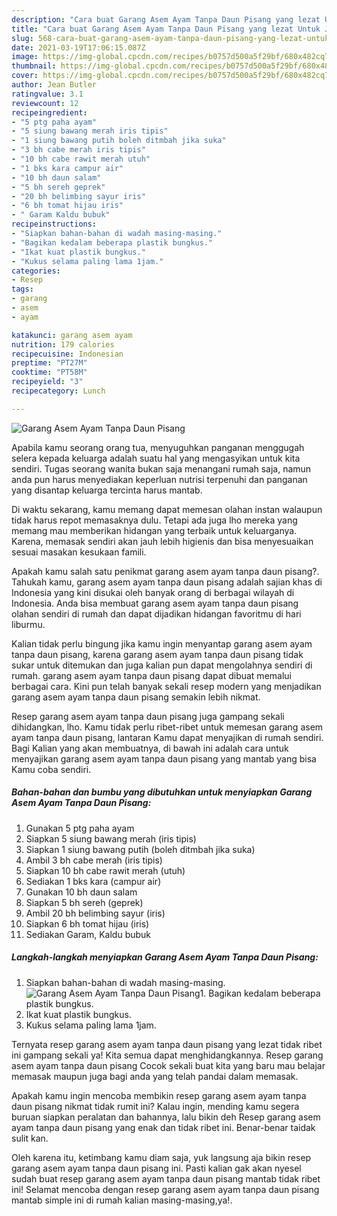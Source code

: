 ```yaml
---
description: "Cara buat Garang Asem Ayam Tanpa Daun Pisang yang lezat Untuk Jualan"
title: "Cara buat Garang Asem Ayam Tanpa Daun Pisang yang lezat Untuk Jualan"
slug: 568-cara-buat-garang-asem-ayam-tanpa-daun-pisang-yang-lezat-untuk-jualan
date: 2021-03-19T17:06:15.087Z
image: https://img-global.cpcdn.com/recipes/b0757d500a5f29bf/680x482cq70/garang-asem-ayam-tanpa-daun-pisang-foto-resep-utama.jpg
thumbnail: https://img-global.cpcdn.com/recipes/b0757d500a5f29bf/680x482cq70/garang-asem-ayam-tanpa-daun-pisang-foto-resep-utama.jpg
cover: https://img-global.cpcdn.com/recipes/b0757d500a5f29bf/680x482cq70/garang-asem-ayam-tanpa-daun-pisang-foto-resep-utama.jpg
author: Jean Butler
ratingvalue: 3.1
reviewcount: 12
recipeingredient:
- "5 ptg paha ayam"
- "5 siung bawang merah iris tipis"
- "1 siung bawang putih boleh ditmbah jika suka"
- "3 bh cabe merah iris tipis"
- "10 bh cabe rawit merah utuh"
- "1 bks kara campur air"
- "10 bh daun salam"
- "5 bh sereh geprek"
- "20 bh belimbing sayur iris"
- "6 bh tomat hijau iris"
- " Garam Kaldu bubuk"
recipeinstructions:
- "Siapkan bahan-bahan di wadah masing-masing."
- "Bagikan kedalam beberapa plastik bungkus."
- "Ikat kuat plastik bungkus."
- "Kukus selama paling lama 1jam."
categories:
- Resep
tags:
- garang
- asem
- ayam

katakunci: garang asem ayam 
nutrition: 179 calories
recipecuisine: Indonesian
preptime: "PT27M"
cooktime: "PT58M"
recipeyield: "3"
recipecategory: Lunch

---
```



![Garang Asem Ayam Tanpa Daun Pisang](https://img-global.cpcdn.com/recipes/b0757d500a5f29bf/680x482cq70/garang-asem-ayam-tanpa-daun-pisang-foto-resep-utama.jpg)

Apabila kamu seorang orang tua, menyuguhkan panganan menggugah selera kepada keluarga adalah suatu hal yang mengasyikan untuk kita sendiri. Tugas seorang  wanita bukan saja menangani rumah saja, namun anda pun harus menyediakan keperluan nutrisi terpenuhi dan panganan yang disantap keluarga tercinta harus mantab.

Di waktu  sekarang, kamu memang dapat memesan olahan instan walaupun tidak harus repot memasaknya dulu. Tetapi ada juga lho mereka yang memang mau memberikan hidangan yang terbaik untuk keluarganya. Karena, memasak sendiri akan jauh lebih higienis dan bisa menyesuaikan sesuai masakan kesukaan famili. 



Apakah kamu salah satu penikmat garang asem ayam tanpa daun pisang?. Tahukah kamu, garang asem ayam tanpa daun pisang adalah sajian khas di Indonesia yang kini disukai oleh banyak orang di berbagai wilayah di Indonesia. Anda bisa membuat garang asem ayam tanpa daun pisang olahan sendiri di rumah dan dapat dijadikan hidangan favoritmu di hari liburmu.

Kalian tidak perlu bingung jika kamu ingin menyantap garang asem ayam tanpa daun pisang, karena garang asem ayam tanpa daun pisang tidak sukar untuk ditemukan dan juga kalian pun dapat mengolahnya sendiri di rumah. garang asem ayam tanpa daun pisang dapat dibuat memalui berbagai cara. Kini pun telah banyak sekali resep modern yang menjadikan garang asem ayam tanpa daun pisang semakin lebih nikmat.

Resep garang asem ayam tanpa daun pisang juga gampang sekali dihidangkan, lho. Kamu tidak perlu ribet-ribet untuk memesan garang asem ayam tanpa daun pisang, lantaran Kamu dapat menyajikan di rumah sendiri. Bagi Kalian yang akan membuatnya, di bawah ini adalah cara untuk menyajikan garang asem ayam tanpa daun pisang yang mantab yang bisa Kamu coba sendiri.

<!--inarticleads1-->

##### Bahan-bahan dan bumbu yang dibutuhkan untuk menyiapkan Garang Asem Ayam Tanpa Daun Pisang:

1. Gunakan 5 ptg paha ayam
1. Siapkan 5 siung bawang merah (iris tipis)
1. Siapkan 1 siung bawang putih (boleh ditmbah jika suka)
1. Ambil 3 bh cabe merah (iris tipis)
1. Siapkan 10 bh cabe rawit merah (utuh)
1. Sediakan 1 bks kara (campur air)
1. Gunakan 10 bh daun salam
1. Siapkan 5 bh sereh (geprek)
1. Ambil 20 bh belimbing sayur (iris)
1. Siapkan 6 bh tomat hijau (iris)
1. Sediakan  Garam, Kaldu bubuk




<!--inarticleads2-->

##### Langkah-langkah menyiapkan Garang Asem Ayam Tanpa Daun Pisang:

1. Siapkan bahan-bahan di wadah masing-masing.
<img src="https://img-global.cpcdn.com/steps/1548a01a66fc75b2/160x128cq70/garang-asem-ayam-tanpa-daun-pisang-langkah-memasak-1-foto.jpg" alt="Garang Asem Ayam Tanpa Daun Pisang">1. Bagikan kedalam beberapa plastik bungkus.
1. Ikat kuat plastik bungkus.
1. Kukus selama paling lama 1jam.




Ternyata resep garang asem ayam tanpa daun pisang yang lezat tidak ribet ini gampang sekali ya! Kita semua dapat menghidangkannya. Resep garang asem ayam tanpa daun pisang Cocok sekali buat kita yang baru mau belajar memasak maupun juga bagi anda yang telah pandai dalam memasak.

Apakah kamu ingin mencoba membikin resep garang asem ayam tanpa daun pisang nikmat tidak rumit ini? Kalau ingin, mending kamu segera buruan siapkan peralatan dan bahannya, lalu bikin deh Resep garang asem ayam tanpa daun pisang yang enak dan tidak ribet ini. Benar-benar taidak sulit kan. 

Oleh karena itu, ketimbang kamu diam saja, yuk langsung aja bikin resep garang asem ayam tanpa daun pisang ini. Pasti kalian gak akan nyesel sudah buat resep garang asem ayam tanpa daun pisang mantab tidak ribet ini! Selamat mencoba dengan resep garang asem ayam tanpa daun pisang mantab simple ini di rumah kalian masing-masing,ya!.

